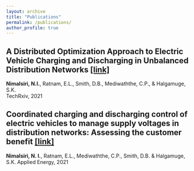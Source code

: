 ```yaml
---
layout: archive
title: "Publications"
permalink: /publications/
author_profile: true
---
```


## A Distributed Optimization Approach to Electric Vehicle Charging and Discharging in Unbalanced Distribution Networks [[link]](https://www.techrxiv.org/articles/preprint/Distributed_Optimization-based_Electric_Vehicle_Charging_and_Discharging_in_Unbalanced_Distribution_Grids/16920889)
<b>Nimalsiri, N.I.</b>, Ratnam, E.L., Smith, D.B., Mediwaththe, C.P., & Halgamuge, S.K.  
TechRxiv, 2021

## Coordinated charging and discharging control of electric vehicles to manage supply voltages in distribution networks: Assessing the customer benefit [[link]](https://www.sciencedirect.com/science/article/abs/pii/S0306261921003470)
<b>Nimalsiri, N. I.</b>, Ratnam, E.L., Mediwaththe, C.P., Smith, D.B. & Halgamuge, S.K. 
Applied Energy, 2021
